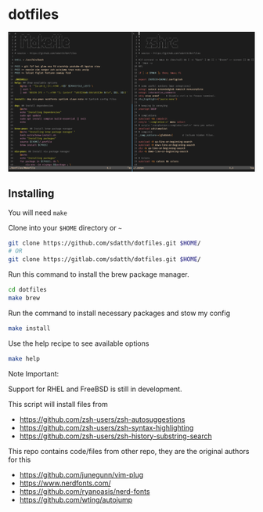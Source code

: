 # dotfiles

![machfiles image](./extra/ss.png)

## Installing

You will need `make`

Clone into your `$HOME` directory or `~`

```bash
git clone https://github.com/sdatth/dotfiles.git $HOME/
# OR
git clone https://gitlab.com/sdatth/dotfiles.git $HOME/
```

Run this command to install the brew package manager.

```bash
cd dotfiles
make brew
```

Run the command to install necessary packages and stow my config

```bash
make install
```

Use the help recipe to see available options

```bash
make help
```

Note Important:

Support for RHEL and FreeBSD is still in development.

This script will install files from

- https://github.com/zsh-users/zsh-autosuggestions
- https://github.com/zsh-users/zsh-syntax-highlighting
- https://github.com/zsh-users/zsh-history-substring-search

This repo contains code/files from other repo, they are the original authors for this

- https://github.com/junegunn/vim-plug
- https://www.nerdfonts.com/
- https://github.com/ryanoasis/nerd-fonts
- https://github.com/wting/autojump
